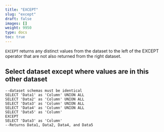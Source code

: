 ```yaml
---
title: "EXCEPT"
slug: "except"
draft: false
images: []
weight: 9950
type: docs
toc: true
---
```


`EXCEPT` returns any distinct values from the dataset to the left of the EXCEPT operator that are not also returned from the right dataset.

## Select dataset except where values are in this other dataset
    --dataset schemas must be identical
    SELECT 'Data1' as 'Column' UNION ALL
    SELECT 'Data2' as 'Column' UNION ALL
    SELECT 'Data3' as 'Column' UNION ALL
    SELECT 'Data4' as 'Column' UNION ALL
    SELECT 'Data5' as 'Column'
    EXCEPT
    SELECT 'Data3' as 'Column'
    --Returns Data1, Data2, Data4, and Data5

